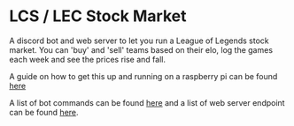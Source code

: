# LCS / LEC Stock Market

A discord bot and web server to let you run a League of Legends stock market. You can 'buy' and 'sell' teams based on their elo, log the games each week and see the prices rise and fall.

A guide on how to get this up and running on a raspberry pi can be found [here](./docs/pi_setup.md)

A list of bot commands can be found [here](./docs/bot_commands.md) and a list of web server endpoint can be found [here](./docs/web_server_endpoints.md).